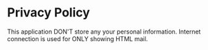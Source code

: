 Privacy Policy
=========
This application DON'T store any your personal information.
Internet connection is used for ONLY showing HTML mail.
